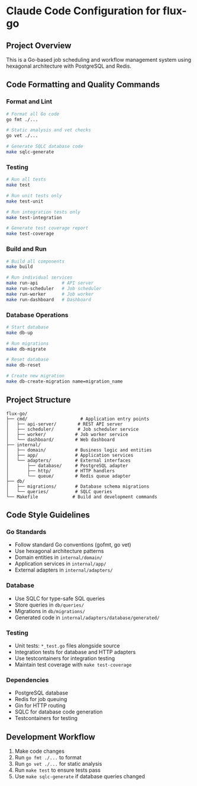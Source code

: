 # Claude Code Configuration for flux-go

## Project Overview
This is a Go-based job scheduling and workflow management system using hexagonal architecture with PostgreSQL and Redis.

## Code Formatting and Quality Commands

### Format and Lint
```bash
# Format all Go code
go fmt ./...

# Static analysis and vet checks
go vet ./...

# Generate SQLC database code
make sqlc-generate
```

### Testing
```bash
# Run all tests
make test

# Run unit tests only
make test-unit

# Run integration tests only
make test-integration

# Generate test coverage report
make test-coverage
```

### Build and Run
```bash
# Build all components
make build

# Run individual services
make run-api         # API server
make run-scheduler   # Job scheduler
make run-worker      # Job worker
make run-dashboard   # Dashboard
```

### Database Operations
```bash
# Start database
make db-up

# Run migrations
make db-migrate

# Reset database
make db-reset

# Create new migration
make db-create-migration name=migration_name
```

## Project Structure

```
flux-go/
├── cmd/                    # Application entry points
│   ├── api-server/        # REST API server
│   ├── scheduler/         # Job scheduler service
│   ├── worker/           # Job worker service
│   └── dashboard/        # Web dashboard
├── internal/
│   ├── domain/           # Business logic and entities
│   ├── app/              # Application services
│   └── adapters/         # External interfaces
│       ├── database/     # PostgreSQL adapter
│       ├── http/         # HTTP handlers
│       └── queue/        # Redis queue adapter
├── db/
│   ├── migrations/       # Database schema migrations
│   └── queries/          # SQLC queries
└── Makefile             # Build and development commands
```

## Code Style Guidelines

### Go Standards
- Follow standard Go conventions (gofmt, go vet)
- Use hexagonal architecture patterns
- Domain entities in `internal/domain/`
- Application services in `internal/app/`
- External adapters in `internal/adapters/`

### Database
- Use SQLC for type-safe SQL queries
- Store queries in `db/queries/`
- Migrations in `db/migrations/`
- Generated code in `internal/adapters/database/generated/`

### Testing
- Unit tests: `*_test.go` files alongside source
- Integration tests for database and HTTP adapters
- Use testcontainers for integration testing
- Maintain test coverage with `make test-coverage`

### Dependencies
- PostgreSQL database
- Redis for job queuing
- Gin for HTTP routing
- SQLC for database code generation
- Testcontainers for testing

## Development Workflow
1. Make code changes
2. Run `go fmt ./...` to format
3. Run `go vet ./...` for static analysis
4. Run `make test` to ensure tests pass
5. Use `make sqlc-generate` if database queries changed